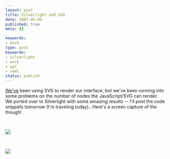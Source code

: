 ```yaml
---
layout: post
title: Silverlight and SVG
date: 2007-05-04
published: true
meta: {}

keywords:
- work
type: post
keywords:
- silverlight
- work
- wpf
- xaml
status: publish
---
```



[We've](http://www.sss-research.com/) been using SVG to render our interface, but we've been running into some problems on the number of nodes the JavaScript/SVG can render.  We ported over to Silverlight with some amazing results -- I'll post the code snippets tomorrow (I'm traveling today)...Here's a screen capture of the though!



 



[![](http://media.eick.us/2011/05/484431109_544ae0bfbc.jpg)](http://farm1.static.flickr.com/228/484431109_bfaaa4504e_o.png)



 



[![](http://media.eick.us/2011/05/484432101_454159e337.jpg)](http://farm1.static.flickr.com/232/484432101_d94237b1ea_o.png)

